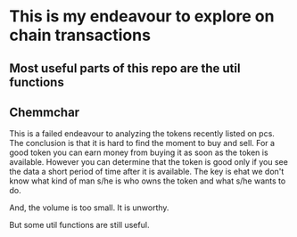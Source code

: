 # This is my endeavour to explore on chain transactions

## Most useful parts of this repo are the util functions

## Chemmchar

This is a failed endeavour to analyzing the tokens recently listed on pcs. The conclusion is that it is hard to find the moment to buy and sell. For a good token you can earn money from buying it as soon as the token is available. However you can determine that the token is good only if you see the data a short period of time after it is available. The key is ehat we don't know what kind of man s/he is who owns the token and what s/he wants to do.

And, the volume is too small. It is unworthy.

But some util functions are still useful.
